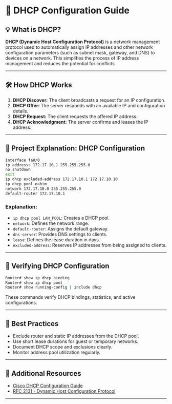 # 📄 DHCP Configuration Guide

## 💡 What is DHCP?

**DHCP (Dynamic Host Configuration Protocol)** is a network management protocol used to automatically assign IP addresses and other network configuration parameters (such as subnet mask, gateway, and DNS) to devices on a network. This simplifies the process of IP address management and reduces the potential for conflicts.

---

## 🛠️ How DHCP Works

1. **DHCP Discover:** The client broadcasts a request for an IP configuration.
2. **DHCP Offer:** The server responds with an available IP and configuration details.
3. **DHCP Request:** The client requests the offered IP address.
4. **DHCP Acknowledgment:** The server confirms and leases the IP address.

---

## 🔧 Project Explanation: DHCP Configuration

```bash
interface fa0/0
ip addresss 172.17.10.1 255.255.255.0
no shutdown
exit
ip dhcp excluded-address 172.17.10.1 172.17.10.10
ip dhcp pool nahim
network 172.17.10.0 255.255.255.0
default-router 172.17.10.1
```

### Explanation:

- `ip dhcp pool LAN_POOL`: Creates a DHCP pool.
- `network`: Defines the network range.
- `default-router`: Assigns the default gateway.
- `dns-server`: Provides DNS settings to clients.
- `lease`: Defines the lease duration in days.
- `excluded-address`: Reserves IP addresses from being assigned to clients.

---

## 🔐 Verifying DHCP Configuration

```bash
Router# show ip dhcp binding
Router# show ip dhcp pool
Router# show running-config | include dhcp
```

These commands verify DHCP bindings, statistics, and active configurations.

---

## 👥 Best Practices

- Exclude router and static IP addresses from the DHCP pool.
- Use short lease durations for guest or temporary networks.
- Document DHCP scope and exclusions clearly.
- Monitor address pool utilization regularly.

---

## 🔗 Additional Resources

- [Cisco DHCP Configuration Guide](https://www.cisco.com/c/en/us/support/docs/ip/dynamic-address-allocation-resolution/12480-29.html)
- [RFC 2131 - Dynamic Host Configuration Protocol](https://tools.ietf.org/html/rfc2131)

---
